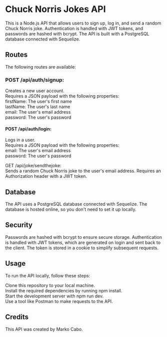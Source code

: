 # Chuck Norris Jokes API
This is a Node.js API that allows users to sign up, log in, and send a random Chuck Norris joke. Authentication is handled with JWT tokens,
and passwords are hashed with bcrypt. The API is built with a PostgreSQL database connected with Sequelize.

## Routes
The following routes are available:

### POST /api/auth/signup:  
Creates a new user account.  
Requires a JSON payload with the following properties:  
firstName: The user's first name  
lastName: The user's last name  
email: The user's email address  
password: The user's password  

#### POST /api/auth/login:  
Logs in a user.  
Requires a JSON payload with the following properties:  
email: The user's email address  
password: The user's password

GET /api/joke/sendthejoke:  
Sends a random Chuck Norris joke to the user's email address. Requires an Authorization header with a JWT token.

## Database
The API uses a PostgreSQL database connected with Sequelize. The database is hosted online, so you don't need to set it up locally.

## Security
Passwords are hashed with bcrypt to ensure secure storage. Authentication is handled with JWT tokens, which are generated on login and sent back to the client.
The token is stored in a cookie to simplify subsequent requests.

## Usage
To run the API locally, follow these steps:

Clone this repository to your local machine.  
Install the required dependencies by running npm install.  
Start the development server with npm run dev.  
Use a tool like Postman to make requests to the API.

## Credits
This API was created by Marko Cabo.
